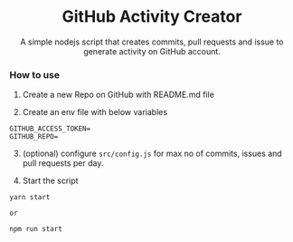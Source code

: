 <h1 align="center">GitHub Activity Creator</h1>
<p align="center">A simple nodejs script that creates commits, pull requests and issue to generate activity on GitHub account.</p>

### How to use

1. Create a new Repo on GitHub with README.md file

2. Create an env file with below variables

```
GITHUB_ACCESS_TOKEN=
GITHUB_REPO=
```

3. (optional) configure `src/config.js` for max no of commits, issues and pull requests per day.

4. Start the script

```
yarn start

or

npm run start
```
